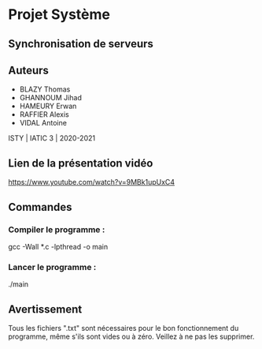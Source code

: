 # Projet Système
## Synchronisation de serveurs

## Auteurs
* BLAZY Thomas
* GHANNOUM Jihad
* HAMEURY Erwan
* RAFFIER Alexis
* VIDAL Antoine

ISTY | IATIC 3 | 2020-2021

## Lien de la présentation vidéo
https://www.youtube.com/watch?v=9MBk1upUxC4

## Commandes

### Compiler le programme :
gcc -Wall *.c -lpthread -o main

### Lancer le programme :
./main

## Avertissement
Tous les fichiers ".txt" sont nécessaires pour le bon fonctionnement du programme, même s'ils sont vides ou à zéro. Veillez à ne pas les supprimer.
